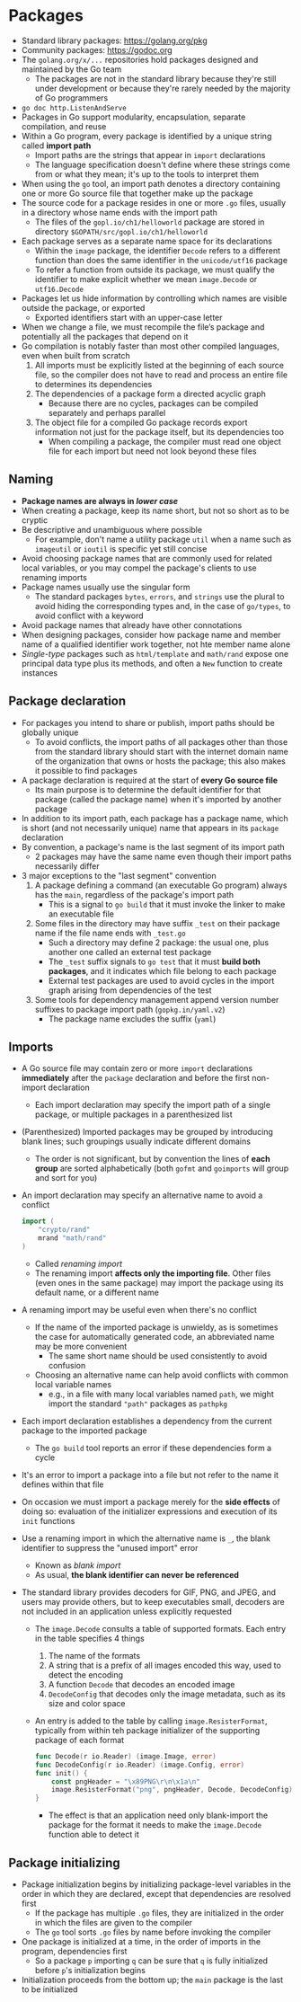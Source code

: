 # Packages
- Standard library packages: https://golang.org/pkg
- Community packages: https://godoc.org
- The `golang.org/x/...` repositories hold packages designed and maintained by the Go team
    - The packages are not in the standard library because they're still under development or because they're rarely needed by the majority of Go programmers
- `go doc http.ListenAndServe`
- Packages in Go support modularity, encapsulation, separate compilation, and reuse
- Within a Go program, every package is identified by a unique string called **import path**
    - Import paths are the strings that appear in `import` declarations
    - The language specification doesn't define where these strings come from or what they mean; it's up to the tools to interpret them
- When using the `go` tool, an import path denotes a directory containing one or more Go source file that together make up the package
- The source code for a package resides in one or more `.go` files, usually in a directory whose name ends with the import path
    - The files of the `gopl.io/ch1/helloworld` package are stored in directory `$GOPATH/src/gopl.io/ch1/helloworld`
- Each package serves as a separate name space for its declarations
    - Within the `image` package, the identifier `Decode` refers to a different function than does the same identifier in the `unicode/utf16` package
    - To refer a function from outside its package, we must qualify the identifier to make explicit whether we mean `image.Decode` or `utf16.Decode`
- Packages let us hide information by controlling which names are visible outside the package, or exported
    - Exported identifiers start with an upper-case letter
- When we change a file, we must recompile the file’s package and potentially all the packages that depend on it
- Go compilation is notably faster than most other compiled languages, even when built from scratch
    1. All imports must be explicitly listed at the beginning of each source file, so the compiler does not have to read and process an entire file to determines its dependencies
    2. The dependencies of a package form a directed acyclic graph
        - Because there are no cycles, packages can be compiled separately and perhaps parallel
    3. The object file for a compiled Go package records export information not just for the package itself, but its dependencies too
        - When compiling a package, the compiler must read one object file for each import but need not look beyond these files
## Naming
- **Package names are always in *lower case***
- When creating a package, keep its name short, but not so short as to be cryptic
- Be descriptive and unambiguous where possible
    - For example, don't name a utility package `util` when a name such as `imageutil` or `ioutil` is specific yet still concise
- Avoid choosing package names that are commonly used for related local variables, or you may compel the package's clients to use renaming imports
- Package names usually use the singular form
    - The standard packages `bytes`, `errors`, and `strings` use the plural to avoid hiding the corresponding types and, in the case of `go/types`, to avoid conflict with a keyword
- Avoid package names that already have other connotations
- When designing packages, consider how package name and member name of a qualified identifier work together, not hte member name alone
- *Single-type* packages such as `html/template` and `math/rand` expose one principal data type plus its methods, and often a `New` function to create instances
## Package declaration
- For packages you intend to share or publish, import paths should be globally unique
    - To avoid conflicts, the import paths of all packages other than those from the standard library should start with the internet domain name of the organization that owns or hosts the package; this also makes it possible to find packages
- A package declaration is required at the start of **every Go source file**
    - Its main purpose is to determine the default identifier for that package (called the package name) when it's imported by another package
- In addition to its import path, each package has a package name, which is short (and not necessarily unique) name that appears in its `package` declaration
- By convention, a package's name is the last segment of its import path
    - 2 packages may have the same name even though their import paths necessarily differ
- 3 major exceptions to the "last segment" convention
    1. A package defining a command (an executable Go program) always has the `main`, regardless of the package's import path
        - This is a signal to `go build` that it must invoke the linker to make an executable file
    2. Some files in the directory may have suffix `_test` on their package name if the file name ends with `_test.go`
        - Such a directory may define 2 package: the usual one, plus another one called an external test package
        - The `_test` suffix signals to `go test` that it must **build both packages**, and it indicates which file belong to each package
        - External test packages are used to avoid cycles in the import graph arising from dependencies of the test
    3. Some tools for dependency management append version number suffixes to package import path (`gopkg.in/yaml.v2`)
        - The package name excludes the suffix (`yaml`)
## Imports
- A Go source file may contain zero or more `import` declarations **immediately** after the `package` declaration and before the first non-import declaration
    - Each import declaration may specify the import path of a single package, or multiple packages in a parenthesized list
- (Parenthesized) Imported packages may be grouped by introducing blank lines; such groupings usually indicate different domains
    - The order is not significant, but by convention the lines of **each group** are sorted alphabetically (both `gofmt` and `goimports` will group and sort for you)
- An import declaration may specify an alternative name to avoid a conflict
	
    ```go
    import (
        "crypto/rand"
        mrand "math/rand"
    )
    ```

    - Called *renaming import*
    - The renaming import **affects only the importing file**. Other files (even ones in the same package) may import the package using its default name, or a different name
- A renaming import may be useful even when there's no conflict
    - If the name of the imported package is unwieldy, as is sometimes the case for automatically generated code, an abbreviated name may be more convenient
        - The same short name should be used consistently to avoid confusion
    - Choosing an alternative name can help avoid conflicts with common local variable names
        - e.g., in a file with many local variables named `path`, we might import the standard `"path"` packages as `pathpkg`
- Each import declaration establishes a dependency from the current package to the imported package
    - The `go build` tool reports an error if these dependencies form a cycle
- It's an error to import a package into a file but not refer to the name it defines within that file
- On occasion we must import a package merely for the **side effects** of doing so: evaluation of the initializer expressions and execution of its `init` functions
- Use a renaming import in which the alternative name is `_`, the blank identifier to suppress the "unused import" error
    - Known as *blank import*
    - As usual, **the blank identifier can never be referenced**
- The standard library provides decoders for GIF, PNG, and JPEG, and users may provide others, but to keep executables small, decoders are not included in an application unless explicitly requested
    - The `image.Decode` consults a table of supported formats. Each entry in the table specifies 4 things
        1. The name of the formats
        2. A string that is a prefix of all images encoded this way, used to detect the encoding
        3. A function `Decode` that decodes an encoded image
        4. `DecodeConfig` that decodes only the image metadata, such as its size and color space
    - An entry is added to the table by calling `image.ResisterFormat`, typically from within teh package initializer of the supporting package of each format
    	
        ```go
        func Decode(r io.Reader) (image.Image, error)
        func DecodeConfig(r io.Reader) (image.Config, error)
        func init() {
            const pngHeader = "\x89PNG\r\n\x1a\n"
            image.ResisterFormat("png", pngHeader, Decode, DecodeConfig)
        }
        ```
    
        - The effect is that an application need only blank-import the package for the format it needs to make the `image.Decode` function able to detect it
## Package initializing
- Package initialization begins by initializing package-level variables in the order in which they are declared, except that dependencies are resolved first
    - If the package has multiple `.go` files, they are initialized in the order in which the files are given to the compiler
    - The `go` tool sorts `.go` files by name before invoking the compiler
- One package is initialized at a time, in the order of imports in the program, dependencies first
    - So a package `p` importing `q` can be sure that `q` is fully initialized before `p`'s initialization begins
- Initialization proceeds from the bottom up; the `main` package is the last to be initialized 